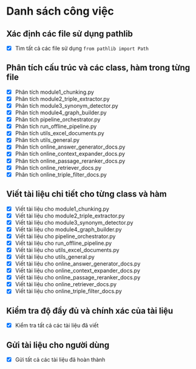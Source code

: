 # Danh sách công việc

## Xác định các file sử dụng pathlib
- [x] Tìm tất cả các file sử dụng `from pathlib import Path`

## Phân tích cấu trúc và các class, hàm trong từng file
- [x] Phân tích module1_chunking.py
- [x] Phân tích module2_triple_extractor.py
- [x] Phân tích module3_synonym_detector.py
- [x] Phân tích module4_graph_builder.py
- [x] Phân tích pipeline_orchestrator.py
- [x] Phân tích run_offline_pipeline.py
- [x] Phân tích utils_excel_documents.py
- [x] Phân tích utils_general.py
- [x] Phân tích online_answer_generator_docs.py
- [x] Phân tích online_context_expander_docs.py
- [x] Phân tích online_passage_reranker_docs.py
- [x] Phân tích online_retriever_docs.py
- [x] Phân tích online_triple_filter_docs.py

## Viết tài liệu chi tiết cho từng class và hàm
- [x] Viết tài liệu cho module1_chunking.py
- [x] Viết tài liệu cho module2_triple_extractor.py
- [x] Viết tài liệu cho module3_synonym_detector.py
- [x] Viết tài liệu cho module4_graph_builder.py
- [x] Viết tài liệu cho pipeline_orchestrator.py
- [x] Viết tài liệu cho run_offline_pipeline.py
- [x] Viết tài liệu cho utils_excel_documents.py
- [x] Viết tài liệu cho utils_general.py
- [x] Viết tài liệu cho online_answer_generator_docs.py
- [x] Viết tài liệu cho online_context_expander_docs.py
- [x] Viết tài liệu cho online_passage_reranker_docs.py
- [x] Viết tài liệu cho online_retriever_docs.py
- [x] Viết tài liệu cho online_triple_filter_docs.py

## Kiểm tra độ đầy đủ và chính xác của tài liệu
- [x] Kiểm tra tất cả các tài liệu đã viết

## Gửi tài liệu cho người dùng
- [x] Gửi tất cả các tài liệu đã hoàn thành
